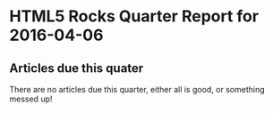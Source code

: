 HTML5 Rocks Quarter Report for 2016-04-06
=========================================

Articles due this quater
------------------------

There are no articles due this quarter, either all is good, or something messed up!

